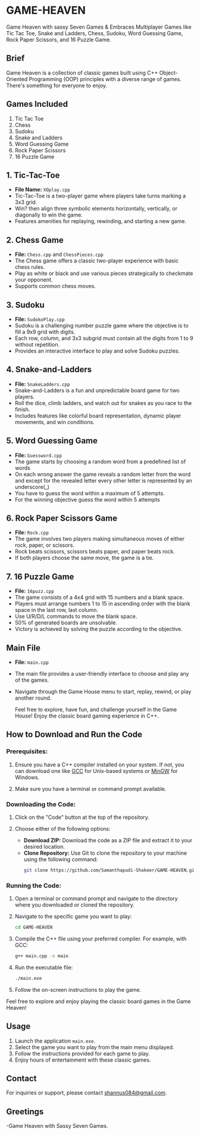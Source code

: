 # GAME-HEAVEN
Game Heaven with sassy Seven Games & 
Embraces Multiplayer Games like Tic Tac Toe, Snake and Ladders, Chess, Sudoku, Word Guessing Game, Rock Paper Scissors,  and 16 Puzzle Game.

## Brief
Game Heaven is a collection of classic games built using C++ Object-Oriented Programming (OOP) principles with a diverse range of games. There's something for everyone to enjoy.

## Games Included
1. Tic Tac Toe
2. Chess
3. Sudoku
4. Snake and Ladders
5. Word Guessing Game
6. Rock Paper Scissors
7. 16 Puzzle Game

## 1. Tic-Tac-Toe
- **File Name:** `XOplay.cpp`
- Tic-Tac-Toe is a two-player game where players take turns marking a 3x3 grid.
- Win? then align three symbolic elements horizontally, vertically, or diagonally to win the game.
- Features amenities for replaying, rewinding, and starting a new game.


## 2. Chess Game
- **File:** `Chess.cpp` and `ChessPieces.cpp`
- The Chess game offers a classic two-player experience with basic chess rules.
- Play as white or black and use various pieces strategically to checkmate your opponent.
- Supports common chess moves.

 ## 3. Sudoku
- **File:** `SudokoPlay.cpp`
- Sudoku is a challenging number puzzle game where the objective is to fill a 9x9 grid with digits.
- Each row, column, and 3x3 subgrid must contain all the digits from 1 to 9 without repetition.
- Provides an interactive interface to play and solve Sudoku puzzles.


## 4. Snake-and-Ladders
- **File:** `SnakeLadders.cpp`
- Snake-and-Ladders is a fun and unpredictable board game for two players.
- Roll the dice, climb ladders, and watch out for snakes as you race to the finish.
- Includes features like colorful board representation, dynamic player movements, and win conditions.

## 5. Word Guessing Game
- **File:** `Guessword.cpp`
- The game starts by choosing a random word from a predefined list of words
- On each wrong answer the game reveals a random letter from the word and except for the revealed letter every other letter is represented by an underscore(_)
- You have to guess the word within a maximum of 5 attempts.
- For the winning objective guess the word within 5 attempts


## 6. Rock Paper Scissors Game
- **File:** `Rock.cpp`
- The game involves two players making simultaneous moves of either rock, paper, or scissors.
- Rock beats scissors, scissors beats paper, and paper beats rock.
- If both players choose the same move, the game is a tie.

  
## 7. 16 Puzzle Game
- **File:** `16puzz.cpp`
- The game consists of a 4x4 grid with 15 numbers and a blank space.
- Players must arrange numbers 1 to 15 in ascending order with the blank space in the last row, last column.
- Use U/R/D/L commands to move the blank space.
- 50% of generated boards are unsolvable.
- Victory is achieved by solving the puzzle according to the objective.


## Main File
- **File:** `main.cpp`
- The main file provides a user-friendly interface to choose and play any of the games.
- Navigate through the Game House menu to start, replay, rewind, or play another round.

   Feel free to explore, have fun, and challenge yourself in the Game House! Enjoy the classic board gaming experience in C++.


## How to Download and Run the Code

### Prerequisites:
1. Ensure you have a C++ compiler installed on your system. If not, you can download one like [GCC](https://gcc.gnu.org/) for Unix-based systems or [MinGW](https://mingw-w64.org/doku.php) for Windows.

2. Make sure you have a terminal or command prompt available.

### Downloading the Code:
1. Click on the "Code" button at the top of the repository.

2. Choose either of the following options:
   - **Download ZIP:** Download the code as a ZIP file and extract it to your desired location.
   - **Clone Repository:** Use Git to clone the repository to your machine using the following command:
     ```bash
     git clone https://github.com/Samanthapudi-Shakeer/GAME-HEAVEN.git 
     ```
     
### Running the Code:
1. Open a terminal or command prompt and navigate to the directory where you downloaded or cloned the repository.

2. Navigate to the specific game you want to play:
   ```bash
   cd GAME-HEAVEN
   ```

3. Compile the C++ file using your preferred compiler. For example, with GCC:
   ```bash
   g++ main.cpp -o main
   ```

4. Run the executable file:
   ```bash
   ./main.exe
   ```

5. Follow the on-screen instructions to play the game.

Feel free to explore and enjoy playing the classic board games in the Game Heaven!


## Usage
1. Launch the application `main.exe`.
2. Select the game you want to play from the main menu displayed.
3. Follow the instructions provided for each game to play.
4. Enjoy hours of entertainment with these classic games.



## Contact
For inquiries or support, please contact shannus084@gmail.com.

## Greetings 
-Game Heaven with Sassy Seven Games.


